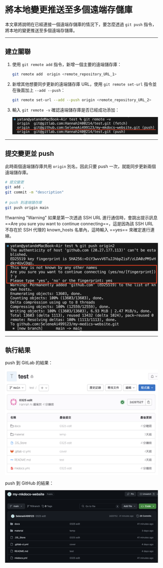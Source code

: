 # 將本地變更推送至多個遠端存儲庫

本文章將說明在已經連接一個遠端存儲庫的情況下，要怎麼透過 `git push` 指令，將本地的變更推送至多個遠端存儲庫。

---

## 建立關聯

1. 使用 `git remote add` 指令，新增一個主要的遠端儲存庫：

    ```bash
    git remote add  origin <remote_repository_URL_1>
    ```

2. 新增其他想要同步更新的遠端儲存庫 URL，使用 `git remote set-url` 指令並在後面加上 `--add --push`：

    ```bash
    git remote set-url --add --push origin <remote_repository_URL_2>
    ```

3. 輸入 `git remote -v` 確認遠端儲存庫是否已經成功添加：

    ![](../assets/images/screenshot/gitremote-v.png)

---

## 提交變更並 push

此時兩個遠端儲存庫共用 `origin` 別名，因此只要 push 一次，就能同步更新兩個遠端儲存庫。

```bash
# 提交變更
git add .
git commit -m "description"
 
# push 到遠端儲存庫
git push origin main
```

!!!warning "Warning"
    如果是第一次透過 SSH URL 進行通信時，會跳出提示訊息 ==Are you sure you want to continue connecting==，這是因為該 SSH URL 不存在於 SSH 代理的 known_hosts 名單內，這時輸入 ==yes== 來確定進行連線。

![](../assets/images/screenshot/gitpushtoremote2.png)

---

## 執行結果

push 到 GitLab 的結果：

![](../assets/images/screenshot/remote1.png)

push 到 GitHub 的結果：

![](../assets/images/screenshot/remote2.png)


    